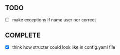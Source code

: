 ## TODO
- [ ] make exceptions if name user nor correct

## COMPLETE
- [x] think how structer could look like in config.yaml file
